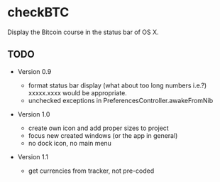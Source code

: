 checkBTC
========

Display the Bitcoin course in the status bar of OS X.

TODO
----
* Version 0.9
	* format status bar display (what about too long numbers i.e.?) xxxxx.xxxx would be appropriate.
	* unchecked exceptions in PreferencesController.awakeFromNib

* Version 1.0
	* create own icon and add proper sizes to project
	* focus new created windows (or the app in general)
	* no dock icon, no main menu
	
* Version 1.1
	* get currencies from tracker, not pre-coded